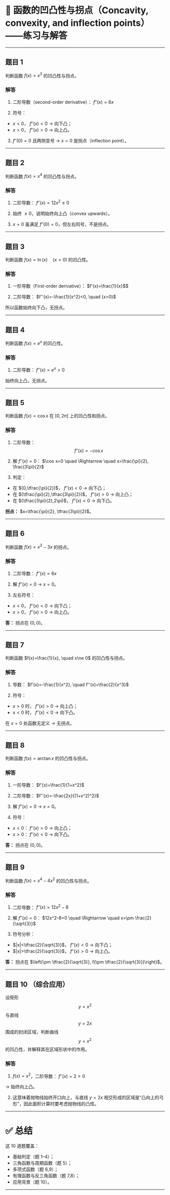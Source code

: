 

# 📘 函数的凹凸性与拐点（Concavity, convexity, and inflection points）——练习与解答

---

## 题目 1

判断函数
$f(x)=x^3$
的凹凸性与拐点。

### 解答

1. 二阶导数（second-order derivative）：
   $f''(x)=6x$

2. 符号：

* $x<0$， $f''(x)<0$ → 向下凸；
* $x>0$， $f''(x)>0$ → 向上凸。

3.  $f''(0)=0$ 且两侧变号 → $x=0$ 是拐点（inflection point）。

---

## 题目 2

判断函数
$f(x)=x^4$
的凹凸性与拐点。

### 解答

1. 二阶导数：
   $f''(x)=12x^2 \ge 0$

2. 始终 $\ge 0$，说明始终向上凸（convex upwards）。

3. $x=0$ 虽满足 $f''(0)=0$，但左右同号，不是拐点。

---

## 题目 3

判断函数
$f(x)=\ln(x) \quad (x>0)$
的凹凸性。

### 解答

1. 一阶导数（First-order derivative）：
   $f'(x)=\frac{1}{x}$$

2. 二阶导数：
   $f''(x)=-\frac{1}{x^2}<0, \quad (x>0)$

所以函数始终向下凸，无拐点。

---

## 题目 4

判断函数
$f(x)=e^x$
的凹凸性。

### 解答

1. 二阶导数：
   $f''(x)=e^x>0$

始终向上凸，无拐点。

---

## 题目 5

判断函数
$f(x)=\cos x$
在 $[0,2\pi]$ 上的凹凸性和拐点。

### 解答

1. 二阶导数：
   $$f''(x)=-\cos x$$

2. 解 $f''(x)=0$：
   $\cos x=0 \quad \Rightarrow \quad x=\frac{\pi}{2}, \frac{3\pi}{2}$

3. 判定：

* 在 $(0,\tfrac{\pi}{2})$， $f''(x)<0$ → 向下凸；
* 在 $(\tfrac{\pi}{2},\tfrac{3\pi}{2})$， $f''(x)>0$ → 向上凸；
* 在 $(\tfrac{3\pi}{2},2\pi)$， $f''(x)<0$ → 向下凸。

**拐点：** $x=\tfrac{\pi}{2}, \tfrac{3\pi}{2}$。

---

## 题目 6

判断函数
$f(x)=x^3-3x$
的拐点。

### 解答

1. 二阶导数：
   $f''(x)=6x$

2. 解 $f''(x)=0$ → $x=0$。

3. 左右符号：

* $x<0$， $f''(x)<0$ → 向下凸；
* $x>0$， $f''(x)>0$ → 向上凸。

**答：** 拐点在 $(0,0)$。

---

## 题目 7

判断函数
$f(x)=\frac{1}{x}, \quad x\ne 0$
的凹凸性与拐点。

### 解答

1. 导数：
   $f'(x)=-\frac{1}{x^2}, \quad f''(x)=\frac{2}{x^3}$

2. 符号：

* $x>0$ 时， $f''(x)>0$ → 向上凸；
* $x<0$ 时， $f''(x)<0$ → 向下凸。

在 $x=0$ 处函数无定义 → 无拐点。

---

## 题目 8

判断函数
$f(x)=\arctan x$
的凹凸性与拐点。

### 解答

1. 一阶导数：
   $f'(x)=\frac{1}{1+x^2}$

2. 二阶导数：
   $f''(x)=-\frac{2x}{(1+x^2)^2}$

3. 解 $f''(x)=0$ → $x=0$。

4. 符号：

* $x<0$： $f''(x)>0$ → 向上凸；
* $x>0$： $f''(x)<0$ → 向下凸。

**答：** 拐点在 $(0,0)$。

---

## 题目 9

判断函数
$f(x)=x^4-4x^2$
的凹凸性与拐点。

### 解答

1. 二阶导数：
   $f''(x)=12x^2-8$

2. 解 $f''(x)=0$：
   $12x^2-8=0 \quad \Rightarrow \quad x=\pm \frac{2}{\sqrt{3}}$

3. 符号分析：

* $|x|<\tfrac{2}{\sqrt{3}}$， $f''(x)<0$ → 向下凸；
* $|x|>\tfrac{2}{\sqrt{3}}$， $f''(x)>0$ → 向上凸。

**答：** 拐点在 $\left(\pm \tfrac{2}{\sqrt{3}}, f(\pm \tfrac{2}{\sqrt{3}})\right)$。

---

## 题目 10 （综合应用）

设矩形 $$y=x^2$$ 与直线 $$y=2x$$ 围成的封闭区域，判断曲线 $$y=x^2$$ 的凹凸性，并解释其在区域形状中的作用。

### 解答

1. $f(x)=x^2$，二阶导数：
   $f''(x)=2>0$

→ 始终向上凸。

2. 这意味着抛物线始终开口向上，与直线 $y=2x$ 相交形成的区域是“凸向上的弓形”，因此面积计算时要考虑抛物线的凸性。

---

# ✅ 总结

这 10 道题覆盖：

* 基础判定（题 1–4）；
* 三角函数与周期函数（题 5）；
* 多项式函数（题 6,9）；
* 有理函数与反三角函数（题 7,8）；
* 应用背景（题 10）。

---



